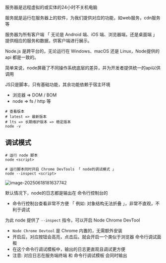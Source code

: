 服务器是远程虚拟的或实体的24小时不关机电脑

服务就是运行在服务器上的软件，为我们提供对应的功能，如web服务，cdn服务等

服务器为所有客户端 「 无论是 Android 端、iOS 端、浏览器端，还是桌面端 」提供相应的服务和数据，供客户端进行展示。



Node.js 是跨平台的，无论运行在 Windows、macOS 还是 Linux，Node提供的 api 都是一致的。

简单来说，node屏蔽了不同操作系统底层的差异，并为开发者提供统一的api以供调用



JS只是脚本，只有基础功能，其余功能依赖于宿主环境

+ 浏览器 => DOM / BOM
+ node => fs / http 等

```shell
# 查看版本 
# latest => 最新版本
# lts => 长期维护版本 => 稳定版本
node -v
```



## 调试模式

```shell
# 运行 node 脚本
node <script> 

# 运行脚本同时开启 Chrome DevTools 「 node的调试模式 」
node --inspect <script> 
```

![image-20250618181637742](https://s2.loli.net/2025/06/18/bgQKYcf2Xkpx3tN.png) 

默认情况下，node的日志都是输出在 命令行控制台的

+ 命令行控制台查看非常不方便 「 例如: 对象结构无法折叠 」，非常不直观，不利于调试

为此 node 提供了 `--inspect` 指令，可以开启 Node Chrome DevTool

+ `Node Chrome Devtool` 是 Chrome 内置的，无需额外安装
+ 开启后，对应按钮会高亮，点击后。就会开启一个类似于浏览器 命令行调试面板
+ 在这个命令行调试模板中，输出的日志更直观且调试更方便
+ 注意: 对应日志在服务端终端 和 命令行调试模板 会同时输出
